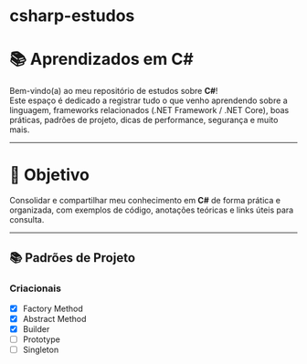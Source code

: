 # csharp-estudos
# 📚 Aprendizados em C#

Bem-vindo(a) ao meu repositório de estudos sobre **C#**!  
Este espaço é dedicado a registrar tudo o que venho aprendendo sobre a linguagem, frameworks relacionados (.NET Framework / .NET Core), boas práticas, padrões de projeto, dicas de performance, segurança e muito mais.

---

# 🎯 Objetivo

Consolidar e compartilhar meu conhecimento em **C#** de forma prática e organizada, com exemplos de código, anotações teóricas e links úteis para consulta.

---

## 📚 Padrões de Projeto
### Criacionais
- [X] Factory Method
- [X] Abstract Method
- [X] Builder
- [ ] Prototype
- [ ] Singleton